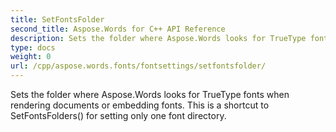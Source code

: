 ```yaml
---
title: SetFontsFolder
second_title: Aspose.Words for C++ API Reference
description: Sets the folder where Aspose.Words looks for TrueType fonts when rendering documents or embedding fonts. This is a shortcut to SetFontsFolders() for setting only one font directory. 
type: docs
weight: 0
url: /cpp/aspose.words.fonts/fontsettings/setfontsfolder/
---
```


Sets the folder where Aspose.Words looks for TrueType fonts when rendering documents or embedding fonts. This is a shortcut to SetFontsFolders() for setting only one font directory. 

